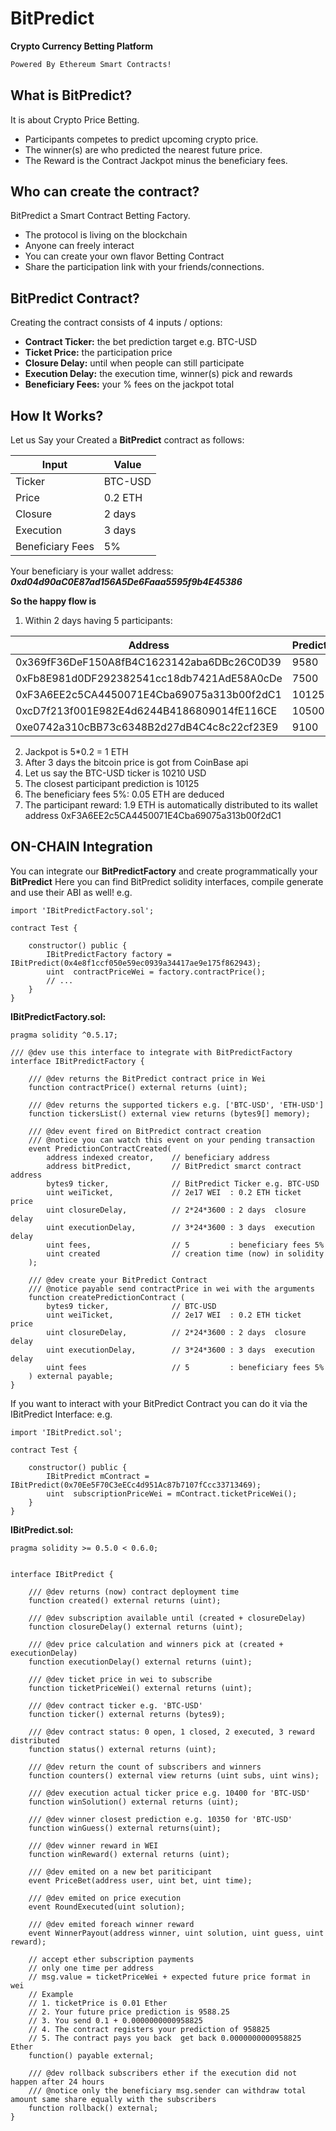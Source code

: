 # BitPredict
**Crypto Currency Betting Platform**
```bash
Powered By Ethereum Smart Contracts!
```
## What is BitPredict?
It is about Crypto Price Betting.
- Participants competes to predict upcoming crypto price.
- The winner(s) are who predicted the nearest future price.
- The Reward is the Contract Jackpot minus the beneficiary fees.

## Who can create the contract?
BitPredict a Smart Contract Betting Factory.
- The protocol is living on the blockchain
- Anyone can freely interact 
- You can create your own flavor Betting Contract
- Share the participation link with your friends/connections.

## BitPredict Contract?
Creating the contract consists of 4 inputs / options:
- **Contract Ticker:** the bet prediction target e.g. BTC-USD
- **Ticket Price:** the participation price
- **Closure Delay:** until when people can still participate
- **Execution Delay:** the execution time, winner(s) pick and rewards
- **Beneficiary Fees:** your % fees on the jackpot total

## How It Works?
Let us Say your Created a **BitPredict** contract as follows:

Input|Value
-------|--------
Ticker|BTC-USD
Price|0.2 ETH
Closure|2 days
Execution|3 days
Beneficiary Fees| 5%

Your beneficiary is your wallet address:
***0xd04d90aC0E87ad156A5De6Faaa5595f9b4E45386***

**So the happy flow is**

1. Within 2 days having 5 participants:

Address|Prediction|
-------|--------|
0x369fF36DeF150A8fB4C1623142aba6DBc26C0D39|9580|
0xFb8E981d0DF292382541cc18db7421AdE58A0cDe|7500|
0xF3A6EE2c5CA4450071E4Cba69075a313b00f2dC1|10125|
0xcD7f213f001E982E4d6244B4186809014fE116CE|10500|
0xe0742a310cBB73c6348B2d27dB4C4c8c22cf23E9|9100|

2. Jackpot is 5*0.2 = 1 ETH
3. After 3 days the bitcoin price is got from CoinBase api
4. Let us say the BTC-USD ticker is 10210 USD
5. The closest participant prediction is 10125
7. The beneficiary fees 5%: 0.05 ETH are deduced
6. The participant reward: 1.9 ETH is automatically distributed to its wallet address 0xF3A6EE2c5CA4450071E4Cba69075a313b00f2dC1

## ON-CHAIN Integration
You can integrate our **BitPredictFactory** and create programmatically your **BitPredict**
Here you can find BitPredict solidity interfaces, compile generate and use their ABI as well!
e.g.
````solidity
import 'IBitPredictFactory.sol';

contract Test {

    constructor() public {
        IBitPredictFactory factory = IBitPredict(0x4e8f1ccf050e59ec0939a34417ae9e175f862943);
        uint  contractPriceWei = factory.contractPrice();
        // ...
    }
}
````
**IBitPredictFactory.sol:**
````solidity
pragma solidity ^0.5.17;

/// @dev use this interface to integrate with BitPredictFactory
interface IBitPredictFactory {
    
    /// @dev returns the BitPredict contract price in Wei
    function contractPrice() external returns (uint);

    /// @dev returns the supported tickers e.g. ['BTC-USD', 'ETH-USD']
    function tickersList() external view returns (bytes9[] memory);

    /// @dev event fired on BitPredict contract creation
    /// @notice you can watch this event on your pending transaction
    event PredictionContractCreated(
		address indexed creator,    // beneficiary address
		address bitPredict,         // BitPredict smarct contract address
		bytes9 ticker,              // BitPredict Ticker e.g. BTC-USD
		uint weiTicket,             // 2e17 WEI  : 0.2 ETH ticket price
		uint closureDelay,          // 2*24*3600 : 2 days  closure delay
		uint executionDelay,        // 3*24*3600 : 3 days  execution delay
		uint fees,                  // 5         : beneficiary fees 5%
		uint created                // creation time (now) in solidity
    );
	
    /// @dev create your BitPredict Contract
    /// @notice payable send contractPrice in wei with the arguments
    function createPredictionContract (
        bytes9 ticker,              // BTC-USD
        uint weiTicket,             // 2e17 WEI  : 0.2 ETH ticket price
        uint closureDelay,          // 2*24*3600 : 2 days  closure delay
        uint executionDelay,        // 3*24*3600 : 3 days  execution delay
        uint fees                   // 5         : beneficiary fees 5%
    ) external payable;
}
````

If you want to interact with your BitPredict Contract you can do it via the IBitPredict Interface:
e.g.
````solidity
import 'IBitPredict.sol';

contract Test {

    constructor() public {
        IBitPredict mContract = IBitPredict(0x70Ee5F70C3eECc4d951Ac87b7107fCcc33713469);
        uint  subscriptionPriceWei = mContract.ticketPriceWei();
    }
}
````
**IBitPredict.sol:**
````solidity
pragma solidity >= 0.5.0 < 0.6.0;


interface IBitPredict {

	/// @dev returns (now) contract deployment time
    function created() external returns (uint);
    
	/// @dev subscription available until (created + closureDelay)
    function closureDelay() external returns (uint);
	
	/// @dev price calculation and winners pick at (created + executionDelay)
	function executionDelay() external returns (uint);

    /// @dev ticket price in wei to subscribe
	function ticketPriceWei() external returns (uint);
	
	/// @dev contract ticker e.g. 'BTC-USD'
    function ticker() external returns (bytes9);

	/// @dev contract status: 0 open, 1 closed, 2 executed, 3 reward distributed
	function status() external returns (uint);
	
	/// @dev return the count of subscribers and winners
    function counters() external view returns (uint subs, uint wins);

	/// @dev execution actual ticker price e.g. 10400 for 'BTC-USD'
    function winSolution() external returns (uint);

	/// @dev winner closest prediction e.g. 10350 for 'BTC-USD'
    function winGuess() external returns(uint);

	/// @dev winner reward in WEI
    function winReward() external returns (uint);
	
	/// @dev emited on a new bet pariticipant
    event PriceBet(address user, uint bet, uint time);

	/// @dev emited on price execution
    event RoundExecuted(uint solution);
	
	/// @dev emited foreach winner reward
    event WinnerPayout(address winner, uint solution, uint guess, uint reward);

    // accept ether subscription payments
    // only one time per address
    // msg.value = ticketPriceWei + expected future price format in wei
    // Example 
    // 1. ticketPrice is 0.01 Ether 
    // 2. Your future price prediction is 9588.25
    // 3. You send 0.1 + 0.0000000000958825
    // 4. The contract registers your prediction of 958825
    // 5. The contract pays you back  get back 0.0000000000958825 Ether 
    function() payable external;
	
    /// @dev rollback subscribers ether if the execution did not happen after 24 hours
    /// @notice only the beneficiary msg.sender can withdraw total amount same share equally with the subscribers
    function rollback() external;
}
````